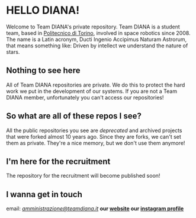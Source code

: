# HELLO DIANA!
Welcome to Team DIANA's private repository. 
Team DIANA is a student team, based in [Politecnico di Torino](https://www.polito.it/), involved in space robotics since 2008. The name is a Latin acronym, Ducti Ingenio Accipimus Naturam Astrorum, that means something like: Driven by intellect we understand the nature of stars. 

## Nothing to see here
All of Team DIANA repositories are private. We do this to protect the hard work we put in the development of our systems. If you are not a Team DIANA member, unfortunately you can't access our repositories! 

## So what are all of these repos I see?
All the public repositories you see are *deprecated* and archived projects that were forked almost 10 years ago. Since they are forks, we can't set them as private. They're a nice memory, but we don't use them anymore!

## I'm here for the recruitment
The repository for the recruitment will become published soon!

## I wanna get in touch

email: *amministrazione@teamdiana.it*  <b>
our [website](https://www.teamdiana.it) <b>
our [instagram profile](https://www.instagram.com/team_diana_polito) <b>



